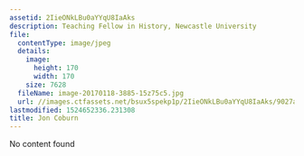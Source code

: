 ```yaml
---
assetid: 2IieONkLBu0aYYqU8IaAks
description: Teaching Fellow in History, Newcastle University
file:
  contentType: image/jpeg
  details:
    image:
      height: 170
      width: 170
    size: 7628
  fileName: image-20170118-3885-15z75c5.jpg
  url: //images.ctfassets.net/bsux5spekp1p/2IieONkLBu0aYYqU8IaAks/9027a19b347855f3f203d6fa5be40259/image-20170118-3885-15z75c5.jpg
lastmodified: 1524652336.231308
title: Jon Coburn
---
```

No content found
